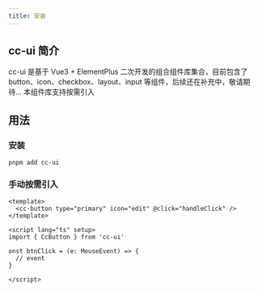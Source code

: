 ```yaml
---
title: 安装
---
```


## cc-ui 简介

cc-ui 是基于 Vue3 + ElementPlus 二次开发的组合组件库集合，目前包含了 button、icon、checkbox、layout、input 等组件，后续还在补充中，敬请期待...
本组件库支持按需引入

## 用法

### 安装

```
pnpm add cc-ui
```

### 手动按需引入

```
<template>
  <cc-button type="primary" icon="edit" @click="handleClick" />
</template>

<script lang="ts" setup>
import { CcButton } from 'cc-ui'

onst btnClick = (e: MouseEvent) => {
  // event
}

</script>
```
